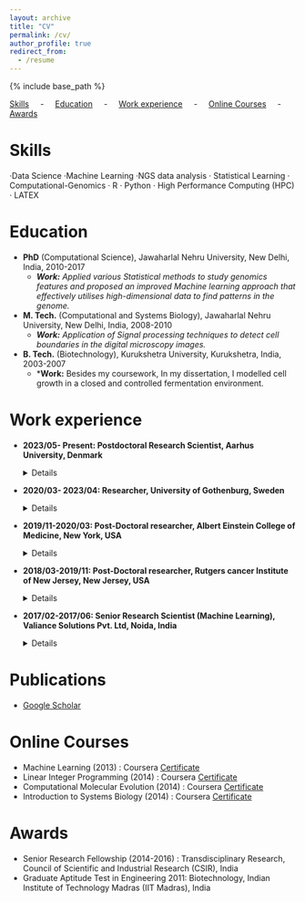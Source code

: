 ```yaml
---
layout: archive
title: "CV"
permalink: /cv/
author_profile: true
redirect_from:
  - /resume
---
```


{% include base_path %}

[Skills](#sk) &nbsp; &nbsp; - &nbsp; &nbsp; [Education](#ed) &nbsp; &nbsp; - &nbsp; &nbsp; [Work experience](#wrkexp) &nbsp; &nbsp; - &nbsp; &nbsp; [Online Courses](#onlinecources) &nbsp; &nbsp; - &nbsp; &nbsp; [Awards](#aw) &nbsp; &nbsp;


<h2 id="sk">
</h2>

Skills
======
 ·Data Science ·Machine Learning ·NGS data analysis · Statistical Learning · Computational-Genomics · R · Python · High Performance Computing (HPC) · LATEX 
 
<h2 id="ed">
</h2>

Education
======
* **PhD** (Computational Science), Jawaharlal Nehru University, New Delhi, India, 2010-2017
  * ***Work:** Applied various Statistical methods to study genomics features and proposed an improved Machine learning approach that effectively utilises high-dimensional data to find patterns in the genome.*
* **M. Tech.** (Computational and Systems Biology), Jawaharlal Nehru University,  New Delhi, India, 2008-2010
  * ***Work:** Application of Signal processing techniques to detect cell boundaries in the digital microscopy images.*
* **B. Tech.** (Biotechnology), Kurukshetra University, Kurukshetra, India, 2003-2007
  * ***Work:**  Besides my coursework, In my dissertation, I modelled cell growth in a closed and controlled fermentation environment.

 
<h2 id="wrkexp">
</h2>

<!---  <details><summary>Expand</summary><blockquote> # will work if we make "parse_block_html: false" in yaml file  -->

Work experience
======
* **2023/05- Present: Postdoctoral Research Scientist, Aarhus University, Denmark**
  <details><blockquote>

  * **Responsibilities:** Systematically strategizing and executing research projects, leading to the unveiling of groundbreaking discoveries shared with the scientific community via publication or comprehensive reporting.
  * **Project 1:**  Development of computational methods to discover genomic patterns responsible for rare diseases in newborns.
  * **Skills:** Data Science · NGS data analysis · Genomics · R · High Performance Computing (HPC)

  </blockquote></details>
  
* **2020/03- 2023/04: Researcher, University of Gothenburg, Sweden**
  <details><blockquote>

  * **Responsibilities:** Conducting thorough planning and executing research projects, culminating in the dissemination of novel discoveries to the scientific community through publication or reporting.
  * **Project 1:** My research delves into the rich diversity of mutation and epigenomic data characterizing cancer cells and their roles in cancer progression, particularly focusing on melanoma. I aim to advance our understanding by employing sophisticated data normalization techniques to seamlessly integrate multimodal datasets. Through this integration, I strive to develop an innovative artificial intelligence (AI)-driven clinical decision-making system tailored for precise treatment guidance in melanoma patients. By harnessing the power of AI, we aim to revolutionize cancer care by offering personalized and effective therapeutic strategies. 
  * **Project 2:** This is a collaborative project where I used barseq (barcode high throughput sequencing) data of yeast deletion strains to discover the genes responsible for delay in cell division in mitochondria-depleted cells.
  * **Skills:** Data Science · NGS data analysis · Genomics · R · High Performance Computing (HPC)

  </blockquote></details>

* **2019/11-2020/03: Post-Doctoral researcher, Albert Einstein College of Medicine, New York, USA**
  <details><blockquote>

  * **Responsibilities:** Planning and completion of research projects, followed by publishing or reporting new findings to the scientific community.
  * **Project 1:** New DNA sequencing technologies, such as single-cell RNA-seq, produce very high-dimensional (~30,000 x 1,000,000) datasets, visualizing this data is challenging but useful to understand many biological processes. So, I have developed an interactive tool named “Stereo3D” that reduces the dimension of data to 3D and produces interactive stereo images for better visualization. ([Publication](https://academic.oup.com/bioinformatics/article/36/14/4189/5838181), [Stereo3D](https://github.com/bioinfoDZ/Stereo3D))
  * **Project 2:**  Developed a software tool named "HSMotifDiscover" and Its app, to discover patterns in specific type of biological sequences. This tool uses a specialized version of the Gibbs-sampling optimization algorithm to detect the conserved patterns in the sequences. A detailed description of the work can be found in the publication section below.([Publication](https://academic.oup.com/bioinformatics/article/38/16/4036/6623407?searchresult=1), [HSMotifDiscover](https://github.com/bioinfoDZ/HSMotifDiscover), [HSMotifDiscoverApp](https://hsmotifdiscover.shinyapps.io/HSMotifDiscover_ShinyApp/))
  * **Skills:** Statistical Learning · Software dovelopemnt · Gibbs-Sampling optimisation · Rotational Matrices · R

  </blockquote></details>

* **2018/03-2019/11: Post-Doctoral researcher, Rutgers cancer Institute of New Jersey, New Jersey, USA**
  <details><blockquote>

  * **Responsibilities:** Planning and completion of research projects, followed by publishing or reporting new findings to the scientific community.
  * **Research project:** Used Statistical learning techniques such as  Non-Negative matrix factorization technique and Hidden Markov model (HMM), to find unique mutational patterns associated with the defective replication process in the cancer genome. This information is useful in detecting cancers related to defective replication processes for precise treatment of cancer patients. An R-package named MutSigTools was also developed to find mutational patterns related to other mutational sources. ([Publication](https://www.nature.com/articles/s42003-020-01119-5), [MutSigTools](https://github.com/sjdlabgroup/MutSigTools))
  * **Skills:** Dimensionality reduction · Statistical Learning · Non-Negative Matrix Factorisation (NMF) · Hidden Markov Models(HMM) · Python · Genomics · R · High Performance Computing (HPC)

  </blockquote></details>

* **2017/02-2017/06: Senior Research Scientist (Machine Learning), Valiance Solutions Pvt. Ltd, Noida, India**
  <details><blockquote>

  * **Responsibilities:** Guided a team of data scientists in implementing Machine learning algorithms and troubleshooted the dataset-specific problems.
  * **Project 1:** Contributed to the development of a logistic regression based Credit risk model for credit risk agency
  * **Project 2:** Contributed to the development of an Intelligent system for customer sentiment analysis based on reviews using deep learning techniques. (Detailed Project description is given at the [link](https://valiancesolutions.com/whitepapers/sentiment-analysis/) )
  * **Project 3:** Feasibility study of deep learning-based optical character recognition technique to read hand-filled forms.
  * **Skills:** Deep Learning · Machine Learning · Python · R

  </blockquote></details>

Publications
======
* [Google Scholar](https://scholar.google.co.in/citations?user=2482OI4AAAAJ&hl=en&authuser=1)

<h2 id="onlinecources">
</h2>

Online Courses
======
 * Machine Learning (2013) : Coursera [Certificate](/files/Coursera_introduction_to_machine_learning.pdf)
 * Linear Integer Programming (2014) : Coursera [Certificate](/files/Coursera_linear_integer_programming_2014.pdf)
 * Computational Molecular Evolution (2014) : Coursera [Certificate](/files/Coursera_computational_molecular_evolution_2014.pdf)
 * Introduction to Systems Biology (2014) : Coursera [Certificate](/files/Coursera_Introuction_to_systems_Biology_2014.pdf)

<h2 id="aw">
</h2>

Awards
======
 * Senior Research Fellowship (2014-2016) : Transdisciplinary Research, Council of Scientific and Industrial Research (CSIR), India
 * Graduate Aptitude Test in Engineering 2011: Biotechnology, Indian Institute of Technology Madras (IIT Madras), India


